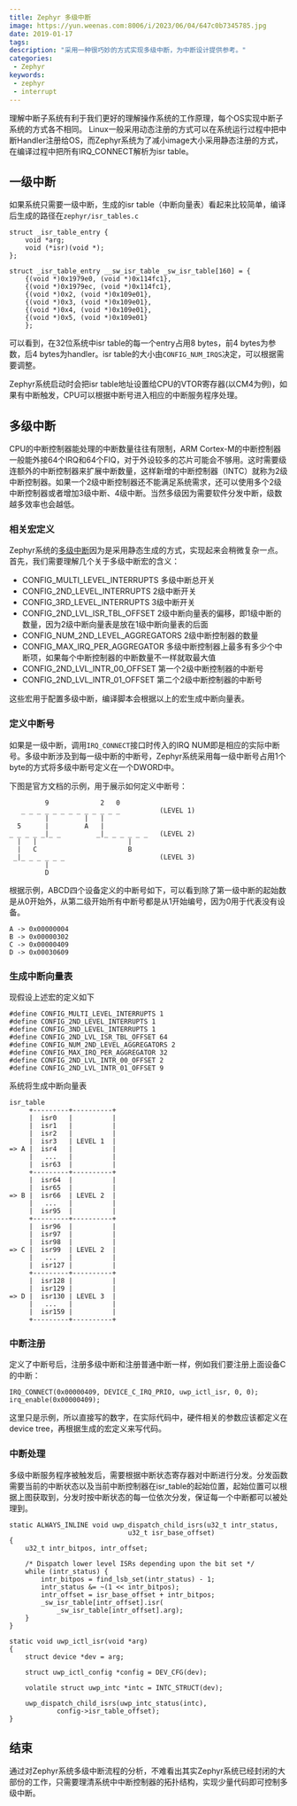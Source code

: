 ```yaml
---
title: Zephyr 多级中断
image: https://yun.weenas.com:8006/i/2023/06/04/647c0b7345785.jpg
date: 2019-01-17
tags:
description: "采用一种很巧妙的方式实现多级中断，为中断设计提供参考。"
categories:
 - Zephyr
keywords:
 - zephyr
 - interrupt
---
```


理解中断子系统有利于我们更好的理解操作系统的工作原理，每个OS实现中断子系统的方式各不相同。 Linux一般采用动态注册的方式可以在系统运行过程中把中断Handler注册给OS，而Zephyr系统为了减小image大小采用静态注册的方式，在编译过程中把所有IRQ_CONNECT解析为isr table。

<!--more-->

## 一级中断

如果系统只需要一级中断，生成的isr table（中断向量表）看起来比较简单，编译后生成的路径在`zephyr/isr_tables.c`

```
struct _isr_table_entry {
    void *arg;
    void (*isr)(void *);
};

struct _isr_table_entry __sw_isr_table _sw_isr_table[160] = {
    {(void *)0x1979e0, (void *)0x114fc1},
    {(void *)0x1979ec, (void *)0x114fc1},
    {(void *)0x2, (void *)0x109e01},
    {(void *)0x3, (void *)0x109e01},
    {(void *)0x4, (void *)0x109e01},
    {(void *)0x5, (void *)0x109e01}
	};
```

可以看到，在32位系统中isr table的每一个entry占用8 bytes，前4 bytes为参数，后4 bytes为handler。isr table的大小由`CONFIG_NUM_IRQS`决定，可以根据需要调整。

Zephyr系统启动时会把isr table地址设置给CPU的VTOR寄存器(以CM4为例)，如果有中断触发，CPU可以根据中断号进入相应的中断服务程序处理。

## 多级中断

CPU的中断控制器能处理的中断数量往往有限制，ARM Cortex-M的中断控制器一般能外接64个IRQ和64个FIQ，对于外设较多的芯片可能会不够用。这时需要级连额外的中断控制器来扩展中断数量，这样新增的中断控制器（INTC）就称为2级中断控制器。如果一个2级中断控制器还不能满足系统需求，还可以使用多个2级中断控制器或者增加3级中断、4级中断。当然多级因为需要软件分发中断，级数越多效率也会越低。

### 相关宏定义

Zephyr系统的[多级中断](https://docs.zephyrproject.org/latest/kernel/other/interrupts.html)因为是采用静态生成的方式，实现起来会稍微复杂一点。首先，我们需要理解几个关于多级中断宏的含义：

- CONFIG_MULTI_LEVEL_INTERRUPTS
多级中断总开关
- CONFIG_2ND_LEVEL_INTERRUPTS
2级中断开关
- CONFIG_3RD_LEVEL_INTERRUPTS
3级中断开关
- CONFIG_2ND_LVL_ISR_TBL_OFFSET
2级中断向量表的偏移，即1级中断的数量，因为2级中断向量表是放在1级中断向量表的后面
- CONFIG_NUM_2ND_LEVEL_AGGREGATORS
2级中断控制器的数量
- CONFIG_MAX_IRQ_PER_AGGREGATOR
多级中断控制器上最多有多少个中断项，如果每个中断控制器的中断数量不一样就取最大值
- CONFIG_2ND_LVL_INTR_00_OFFSET
第一个2级中断控制器的中断号
- CONFIG_2ND_LVL_INTR_01_OFFSET
第二个2级中断控制器的中断号

这些宏用于配置多级中断，编译脚本会根据以上的宏生成中断向量表。

### 定义中断号

如果是一级中断，调用`IRQ_CONNECT`接口时传入的IRQ NUM即是相应的实际中断号。多级中断涉及到每一级中断的中断号，Zephyr系统采用每一级中断号占用1个byte的方式将多级中断号定义在一个DWORD中。

下图是官方文档的示例，用于展示如何定义中断号：

```
         9             2   0
   _ _ _ _ _ _ _ _ _ _ _ _ _          (LEVEL 1) 
         |         |   |
  5      |         A   |
_ _ _ _ _|_ _         _|_ _ _ _ _ _   (LEVEL 2)
  |   |                       |
  |   C                       B
 _|_ _ _ _ _ _                        (LEVEL 3)
         |
         D
```

根据示例，ABCD四个设备定义的中断号如下，可以看到除了第一级中断的起始数是从0开始外，从第二级开始所有中断号都是从1开始编号，因为0用于代表没有设备。

```
A -> 0x00000004
B -> 0x00000302
C -> 0x00000409
D -> 0x00030609
```

### 生成中断向量表

现假设上述宏的定义如下

```
#define CONFIG_MULTI_LEVEL_INTERRUPTS 1
#define CONFIG_2ND_LEVEL_INTERRUPTS 1
#define CONFIG_3ND_LEVEL_INTERRUPTS 1
#define CONFIG_2ND_LVL_ISR_TBL_OFFSET 64
#define CONFIG_NUM_2ND_LEVEL_AGGREGATORS 2
#define CONFIG_MAX_IRQ_PER_AGGREGATOR 32
#define CONFIG_2ND_LVL_INTR_00_OFFSET 2
#define CONFIG_2ND_LVL_INTR_01_OFFSET 9
```

系统将生成中断向量表

```
isr_table
     +---------+----------+
     |  isr0   |          |
     |  isr1   |          |
     |  isr2   |          |
     |  isr3   | LEVEL 1  |
=> A |  isr4   |          |
     |   ...   |          |
     |  isr63  |          |
     +---------+----------+
     |  isr64  |          |
     |  isr65  |          |
=> B |  isr66  | LEVEL 2  |
     |   ...   |          |
     |  isr95  |          |
     +---------+----------+
     |  isr96  |          |
     |  isr97  |          |
     |  isr98  |          |
=> C |  isr99  | LEVEL 2  |
     |   ...   |          |
     |  isr127 |          |
     +---------+----------+
     |  isr128 |          |
     |  isr129 |          |
=> D |  isr130 | LEVEL 3  |
     |   ...   |          |
     |  isr159 |          |
     +---------+----------+

```

### 中断注册

定义了中断号后，注册多级中断和注册普通中断一样，例如我们要注册上面设备C的中断：

```
IRQ_CONNECT(0x00000409, DEVICE_C_IRQ_PRIO, uwp_ictl_isr, 0, 0);
irq_enable(0x00000409);
```

这里只是示例，所以直接写的数字，在实际代码中，硬件相关的参数应该都定义在device tree，再根据生成的宏定义来写代码。

### 中断处理

多级中断服务程序被触发后，需要根据中断状态寄存器对中断进行分发。分发函数需要当前的中断状态以及当前中断控制器在isr_table的起始位置，起始位置可以根据上图获取到，分发时按中断状态的每一位依次分发，保证每一个中断都可以被处理到。

```
static ALWAYS_INLINE void uwp_dispatch_child_isrs(u32_t intr_status,
                              u32_t isr_base_offset)
{
    u32_t intr_bitpos, intr_offset;

    /* Dispatch lower level ISRs depending upon the bit set */
    while (intr_status) {
        intr_bitpos = find_lsb_set(intr_status) - 1;
        intr_status &= ~(1 << intr_bitpos);
        intr_offset = isr_base_offset + intr_bitpos;
        _sw_isr_table[intr_offset].isr(
            _sw_isr_table[intr_offset].arg);
    }
}

static void uwp_ictl_isr(void *arg)
{
    struct device *dev = arg;

    struct uwp_ictl_config *config = DEV_CFG(dev);

    volatile struct uwp_intc *intc = INTC_STRUCT(dev);

    uwp_dispatch_child_isrs(uwp_intc_status(intc),
            config->isr_table_offset);
}
```

## 结束

通过对Zephyr系统多级中断流程的分析，不难看出其实Zephyr系统已经封闭的大部份的工作，只需要理清系统中中断控制器的拓扑结构，实现少量代码即可控制多级中断。
